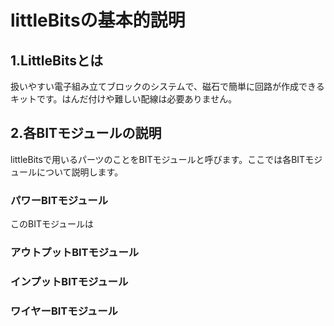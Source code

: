 # littleBitsの基本的説明

## 1.LittleBitsとは

扱いやすい電子組み立てブロックのシステムで、磁石で簡単に回路が作成できるキットです。はんだ付けや難しい配線は必要ありません。

## 2.各BITモジュールの説明
littleBitsで用いるパーツのことをBITモジュールと呼びます。ここでは各BITモジュールについて説明します。

### パワーBITモジュール
このBITモジュールは

### アウトプットBITモジュール

### インプットBITモジュール

### ワイヤーBITモジュール
